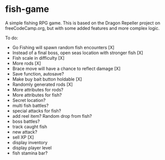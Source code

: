 # fish-game
A simple fishing RPG game.
This is based on the Dragon Repeller project on freeCodeCamp.org,
but with some added features and more complex logic.


To do: 
- Go Fishing will spawn random fish encounters [X]
- Instead of a final boss, open seas location with stronger fish [X]
- Fish scale in difficulty [X]
- More rods [X]
- Brace move will have a chance to reflect damage [X]
- Save function, autosave?
- Make buy bait button holdable [X]
- Randomly generated rods [X]
- More attributes for rods?
- More attributes for fish?
- Secret location?
- multi fish battles?
- special attacks for fish?
- add reel item? Random drop from fish?
- boss battles?
- track caught fish
- new attack?
- sell XP [X]
- display inventory
- display player level
- fish stamina bar? 